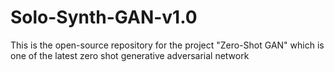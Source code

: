 # Solo-Synth-GAN-v1.0
This is the open-source repository for the project "Zero-Shot GAN" which is one of the latest zero shot generative adversarial network
